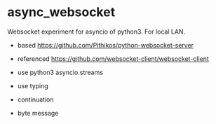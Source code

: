 # async_websocket

Websocket experiment for asyncio of python3.
For local LAN.

* based https://github.com/Pithikos/python-websocket-server
* referenced https://github.com/websocket-client/websocket-client

* use python3 asyncio.streams
* use typing
* continuation
* byte message
